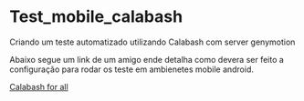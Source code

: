 # Test_mobile_calabash

Criando um teste automatizado utilizando Calabash com server genymotion

Abaixo segue um link de um amigo ende detalha como devera ser feito a configuração para rodar os teste
em ambienetes mobile android.

[Calabash for all](https://github.com/thiagomarquessp/calabash_android_for_all)
